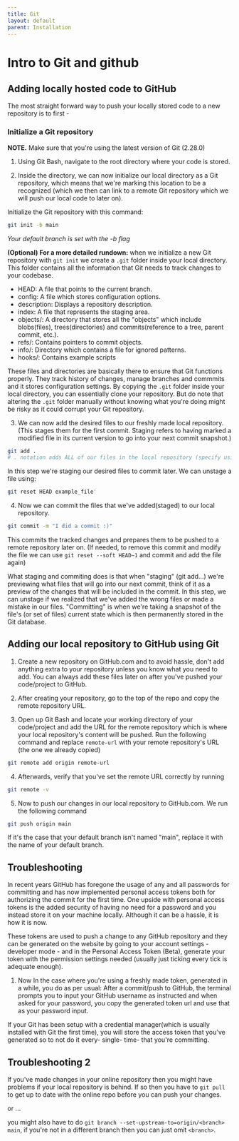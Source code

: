 ```yaml
---
title: Git
layout: default
parent: Installation
---
```


# Intro to Git and github

## Adding locally hosted code to GitHub

The most straight forward way to push your locally stored code to a new repository is to first -

### Initialize a Git repository

**NOTE.** Make sure that you're using the latest version of Git (2.28.0)

1. Using Git Bash, navigate to the root directory where your code is stored.

2. Inside the directory, we can now initialize our local directory as a Git repository, which means that we're marking this location to be a recognized (which we then can link to a remote Git repository which we will push our local code to later on).  

Initialize the Git repository with this command: 

```bash
git init -b main
```
*Your default branch is set with the -b flag*

**(Optional) For a more detailed rundown:** when we initialize a new Git repository with ``git init`` we create a ``.git`` folder inside your local directory. This folder contains all the information that Git needs to track changes to your codebase.
- HEAD: A file that points to the current branch.
- config: A file which stores configuration options.
- description: Displays a repository description.
- index: A file that represents the staging area.
- objects/: A directory that stores all the "objects" which include blobs(files), trees(directories) and commits(reference to a tree, parent commit, etc.).
- refs/: Contains pointers to commit objects.
- info/: Directory which contains a file for ignored patterns.
- hooks/: Contains example scripts

These files and directories are basically there to ensure that Git functions properly. They track history of changes, manage branches and commmits and it stores configuration settings. By copying the ``.git`` folder inside your local directory, you can essentially clone your repository. But do note that altering the ``.git`` folder manually without knowing what you're doing might be risky as it could corrupt your Git repository.

3.  We can now add the desired files to our freshly made local repository. (This stages them for the first commit. Staging refers to having marked a modified file in its current version to go into your next commit snapshot.)

```bash
git add .
# . notation adds ALL of our files in the local repository (specify using the filename if you want to add them individually).
``` 

In this step we're staging our desired files to commit later. We can unstage a file using: 
```bash
git reset HEAD example_file'
```

4. Now we can commit the files that we've added(staged) to our local repository.
```bash
git commit -m "I did a commit :)"
``` 

This commits the tracked changes and prepares them to be pushed to a remote repository later on. (If needed, to remove this commit and modify the file we can use ``git reset --soft HEAD~1`` and commit and add the file again) 

What staging and commiting does is that when "staging" (git add...) we're previewing what files that will go into our next commit, think of it as a preview of the changes that will be included in the commit. In this step, we can unstage if we realized that we've added the wrong files or made a mistake in our files. "Committing" is when we're taking a snapshot of the file's (or set of files) current state which is then permanently stored in the Git database.  

## Adding our local repository to GitHub using Git

1. Create a new repository on GitHub.com and to avoid hassle, don't add anything extra to your repository unless you know what you need to add. You can always add these files later on after you've pushed your code/project to GitHub.

2. After creating your repository, go to the top of the repo and copy the remote repository URL. 

3. Open up Git Bash and locate your working directory of your code/project and add the URL for the remote repository which is where your local repository's content will be pushed. Run the following command and replace ``remote-url`` with your remote repository's URL (the one we already copied) 

```bash
git remote add origin remote-url
```
4. Afterwards, verify that you've set the remote URL correctly by running

```bash
git remote -v
```

5. Now to push our changes in our local repository to GitHub.com. We run the following command
```bash
git push origin main
```
If it's the case that your default branch isn't named "main", replace it with the name of your default branch.

## Troubleshooting

In recent years GitHub has foregone the usage of any and all passwords for committing and has now implemented personal access tokens both for authorizing the commit for the first time. One upside with personal access tokens is the added security of having no need for a password and you instead store it on your machine locally. Although it can be a hassle, it is how it is now.

These tokens are used to push a change to any GitHub repository and they can be generated on the website by going to your account settings - developer mode - and in the Personal Access Token (Beta), generate your token with the permission settings needed (usually just ticking every tick is adequate enough).

1. Now In the case where you're using a  freshly made token, generated in a while, you do as per usual: After a commit/push to GitHub, the terminal prompts you to input your GitHub username as instructed and when asked for your password, you copy the generated token url and use that as your password input.

If your Git has been setup with a credential manager(which is usually installed with Git the first time), you will store the access token that you've generated so to not do it every- single- time- that you're committing.

## Troubleshooting 2

If you've made changes in your online repository then you might have problems if your local repository is behind.
If so then you have to ``git pull`` to get up to date with the online repo before you can push your changes.

or ...

you might also have to do ``git branch --set-upstream-to=origin/<branch> main``, if you're not in a different branch then you can just omit ``<branch>``.



